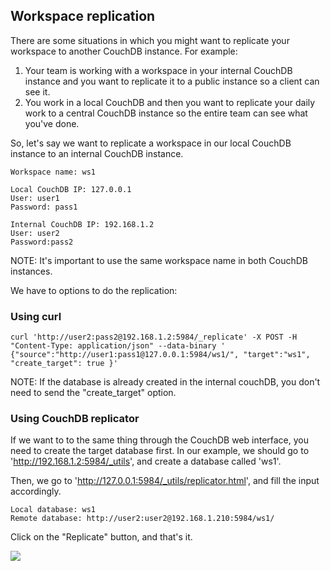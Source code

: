 ## Workspace replication

There are some situations in which you might want to replicate your workspace to another CouchDB instance. For example:

1. Your team is working with a workspace in your internal CouchDB instance and you want to replicate it to a public instance so a client can see it.
2. You work in a local CouchDB and then you want to replicate your daily work to a central CouchDB instance so the entire team can see what you've done.

So, let's say we want to replicate a workspace in our local CouchDB instance to an internal CouchDB instance.                                                                                                                                                                    

```
Workspace name: ws1
                                                                                                                                                                                                                                                              
Local CouchDB IP: 127.0.0.1
User: user1
Password: pass1
                                                                                                                                                                                                                                                                                 
Internal CouchDB IP: 192.168.1.2
User: user2
Password:pass2
```                                                                                                                                                                                                                                                                              

NOTE: It's important to use the same workspace name in both CouchDB instances.                                                                                                                                                                                                   

We have to options to do the replication:                                                                                                                                                                                                                                        

### Using curl                                                                                                                                                                                                                                                                   
```                                                                                                                                                                                                                                                                              
curl 'http://user2:pass2@192.168.1.2:5984/_replicate' -X POST -H "Content-Type: application/json" --data-binary ' {"source":"http://user1:pass1@127.0.0.1:5984/ws1/", "target":"ws1", "create_target": true }'                                                                   
```                                                                                                                                                                                                                                                                              

NOTE: If the database is already created in the internal couchDB, you don't need to send the "create_target" option.                                                                                                                                                             

### Using CouchDB replicator                                                                                                                                                                                                                                                     

If we want to to the same thing through the CouchDB web interface, you need to create the target database first. In our example, we should go to 'http://192.168.1.2:5984/_utils', and create a database called 'ws1'.                                                           

Then, we go to 'http://127.0.0.1:5984/_utils/replicator.html', and fill the input accordingly.

```
Local database: ws1
Remote database: http://user2:user2@192.168.1.210:5984/ws1/
```

Click on the "Replicate" button, and that's it.

![](https://raw.github.com/wiki/infobyte/faraday/images/workspace_replication_replicator.png)



